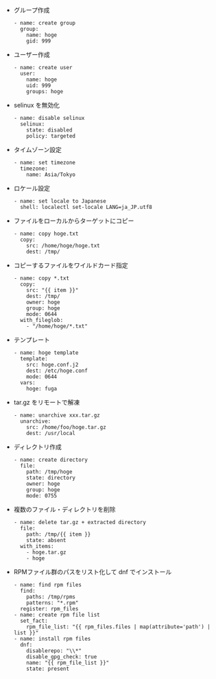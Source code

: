 
* グループ作成
  ```
  - name: create group
    group:
      name: hoge
      gid: 999
  ```
* ユーザー作成
  ```
  - name: create user
    user:
      name: hoge
      uid: 999
      groups: hoge
  ```
* selinux を無効化
  ```
  - name: disable selinux
    selinux:
      state: disabled
      policy: targeted
  ```
* タイムゾーン設定
  ```
  - name: set timezone
    timezone:
      name: Asia/Tokyo
  ```
* ロケール設定
  ```
  - name: set locale to Japanese
    shell: localectl set-locale LANG=ja_JP.utf8
  ```
* ファイルをローカルからターゲットにコピー
  ```
  - name: copy hoge.txt
    copy:
      src: /home/hoge/hoge.txt
      dest: /tmp/
  ```
* コピーするファイルをワイルドカード指定
  ```
  - name: copy *.txt
    copy:
      src: "{{ item }}"
      dest: /tmp/
      owner: hoge
      group: hoge
      mode: 0644
    with_fileglob:
      - "/home/hoge/*.txt"
  ```
* テンプレート
  ```
  - name: hoge template
    template:
      src: hoge.conf.j2
      dest: /etc/hoge.conf
      mode: 0644
    vars:
      hoge: fuga
  ```
* tar.gz をリモートで解凍
  ```
  - name: unarchive xxx.tar.gz
    unarchive:
      src: /home/foo/hoge.tar.gz
      dest: /usr/local
  ```
* ディレクトリ作成
  ```
  - name: create directory
    file:
      path: /tmp/hoge
      state: directory
      owner: hoge
      group: hoge
      mode: 0755
  ```
* 複数のファイル・ディレクトリを削除
  ```
  - name: delete tar.gz + extracted directory
    file:
      path: /tmp/{{ item }}
      state: absent
    with_items:
      - hoge.tar.gz
      - hoge
  ```
* RPMファイル群のパスをリスト化して dnf でインストール
  ```
  - name: find rpm files
    find:
      paths: /tmp/rpms
      patterns: "*.rpm"
    register: rpm_files
  - name: create rpm file list
    set_fact:
      rpm_file_list: "{{ rpm_files.files | map(attribute='path') | list }}"
  - name: install rpm files
    dnf:
      disablerepo: "\\*"
      disable_gpg_check: true
      name: "{{ rpm_file_list }}"
      state: present
  ```
